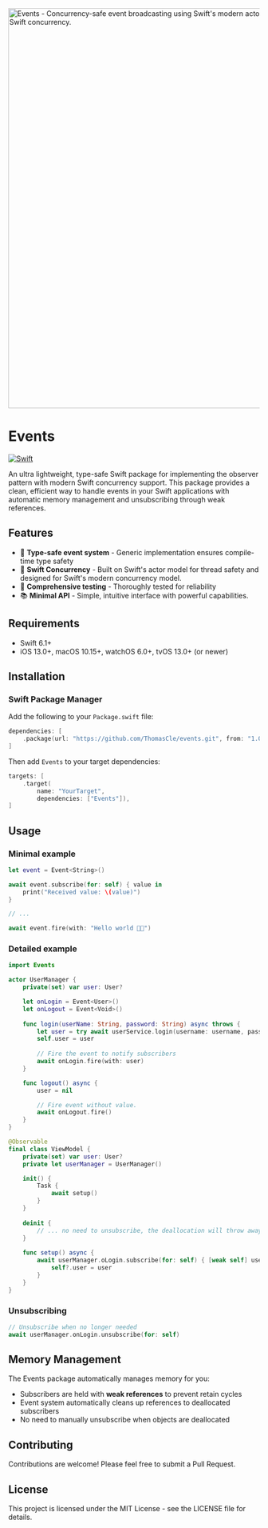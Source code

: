 <img src="https://i.imgur.com/vTPmLia.jpeg" width=800 alt="Events - Concurrency-safe event broadcasting using Swift's modern actor model - Designed for simplicity. Built for Swift concurrency.">

# Events
[![Swift](https://img.shields.io/badge/Swift-6.1-orange.svg)](https://swift.org)

An ultra lightweight, type-safe Swift package for implementing the observer pattern with modern Swift concurrency support. This package provides a clean, efficient way to handle events in your Swift applications with automatic memory management and unsubscribing through weak references.

## Features

- 🔄 **Type-safe event system** - Generic implementation ensures compile-time type safety
- 🧵 **Swift Concurrency** - Built on Swift's actor model for thread safety and designed for Swift's modern concurrency model.
- 🧪 **Comprehensive testing** - Thoroughly tested for reliability
- 📚 **Minimal API** - Simple, intuitive interface with powerful capabilities.

## Requirements

- Swift 6.1+
- iOS 13.0+, macOS 10.15+, watchOS 6.0+, tvOS 13.0+ (or newer)

## Installation

### Swift Package Manager

Add the following to your `Package.swift` file:

```swift
dependencies: [
    .package(url: "https://github.com/ThomasCle/events.git", from: "1.0.0")
]
```

Then add `Events` to your target dependencies:

```swift
targets: [
    .target(
        name: "YourTarget",
        dependencies: ["Events"]),
]
```

## Usage

### Minimal example
```swift
let event = Event<String>()

await event.subscribe(for: self) { value in
    print("Received value: \(value)")
}

// ...

await event.fire(with: "Hello world 🕺🏻")
```

### Detailed example

```swift
import Events

actor UserManager {
    private(set) var user: User?

    let onLogin = Event<User>()
    let onLogout = Event<Void>()
    
    func login(userName: String, password: String) async throws {
        let user = try await userService.login(username: username, password: password)
        self.user = user
        
        // Fire the event to notify subscribers
        await onLogin.fire(with: user)
    }

    func logout() async {
        user = nil

        // Fire event without value.
        await onLogout.fire()
    }
}

@Observable
final class ViewModel {
    private(set) var user: User?
    private let userManager = UserManager()

    init() {
        Task {
            await setup()
        }
    }
    
    deinit { 
        // ... no need to unsubscribe, the deallocation will throw away the subscription because `self` is the subscriber.
    }
    
    func setup() async {
        await userManager.oLogin.subscribe(for: self) { [weak self] user in
            self?.user = user
        }
    }
}
```

### Unsubscribing

```swift
// Unsubscribe when no longer needed
await userManager.onLogin.unsubscribe(for: self)
```

## Memory Management

The Events package automatically manages memory for you:

- Subscribers are held with **weak references** to prevent retain cycles
- Event system automatically cleans up references to deallocated subscribers
- No need to manually unsubscribe when objects are deallocated

## Contributing

Contributions are welcome! Please feel free to submit a Pull Request.

## License

This project is licensed under the MIT License - see the LICENSE file for details.
